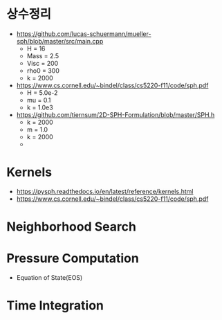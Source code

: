 # 상수정리
* https://github.com/lucas-schuermann/mueller-sph/blob/master/src/main.cpp
  * H = 16
  * Mass = 2.5
  * Visc = 200
  * rho0 = 300
  * k = 2000
* https://www.cs.cornell.edu/~bindel/class/cs5220-f11/code/sph.pdf
  * H = 5.0e-2
  * mu = 0.1
  * k = 1.0e3
* https://github.com/tiernsum/2D-SPH-Formulation/blob/master/SPH.h
  * k = 2000
  * m = 1.0
  * k = 2000
  * 

# Kernels
* https://pysph.readthedocs.io/en/latest/reference/kernels.html
* https://www.cs.cornell.edu/~bindel/class/cs5220-f11/code/sph.pdf

# Neighborhood Search

# Pressure Computation
* Equation of State(EOS)

# Time Integration